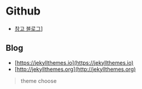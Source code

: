 # Github
- [참고 블로그](https://ahnslab.com/21-how-to-start-github-blog/)]

## Blog
- [https://jekyllthemes.io](https://jekyllthemes.io)
- [http://jekyllthemes.org](http://jekyllthemes.org)
> theme choose
